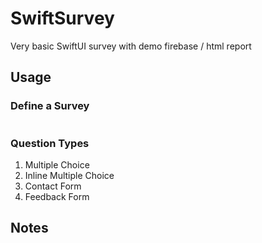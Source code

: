 # SwiftSurvey

Very basic SwiftUI survey with demo firebase / html report



## Usage ## 



### Define a Survey ### 

```swift

```

### Question Types ###

1. Multiple Choice 
2. Inline Multiple Choice 
3. Contact Form
4. Feedback Form


## Notes ## 
